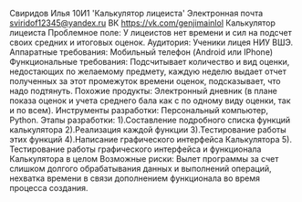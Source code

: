 Свиридов Илья 10И1 'Калькулятор лицеиста'
Электронная почта sviridof12345@yandex.ru
ВК https://vk.com/genjimainlol
       Калькулятор лицеиста
Проблемное поле: У лицеистов нет времени и сил на подсчет своих средних и итоговых оценок.
Аудитория: Ученики лицея НИУ ВШЭ.
Аппаратные требования: Мобильный телефон (Android или IPhone)
Функциональные требования: Подсчитывает количество и вид оценки, недостающих по желаемому предмету, каждую неделю выдает отчет полученных за этот промежуток времени оценок, подсказывает, что надо подтянуть.
Похожие продукты: Электронный дневник (в плане показа оценок и учета среднего бала как с по одному виду оценки, так и по всем).
Инструменты разработки: Персональный компьютер, Python.
Этапы разработки:
1).Составление подробного списка функций калькулятора
2).Реализация каждой функции
3).Тестирование работы этих функций
4).Написание графического интерфейса Калькулятора
5). Тестирование работы графического интерфейса и функционала Калькулятора в целом
Возможные риски: Вылет программы за счет слишком долгого обрабатывания данных и выполнений операций, нехватка времени в связи дополнением функционала во время процесса создания.

